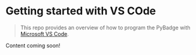 # Getting started with VS COde

> This repo provides an overview of how to program the PyBadge with [Microsoft VS Code](https://code.visualstudio.com/).

Content coming soon!